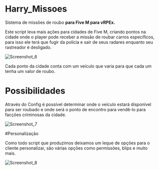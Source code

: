 # Harry_Missoes

Sistema de missões de roubo **para Five M para vRPEx.**

Este script leva mais ações para cidades de Five M, criando pontos na cidade onde o player pode receber a missão de roubar carros específicos, para isso ele terá que fugir da polícia e sair de seus radares enquanto seu rastreador é desligado.

![Screenshot_6](https://github.com/SylvioLeonZanotti/Harry_Missoes/assets/123652053/1aa35523-91cb-4e37-906a-b641db2e9065)

Cada ponto da cidade conta com um veículo que varia para que cada um tenha um valor de roubo.

# Possibilidades  

Através do Config é possível determinar onde o veículo estará disponível para ser roubado e onde será o ponto de encontro para vendê-lo para facções criminosas da cidade. 

![Screenshot_7](https://github.com/SylvioLeonZanotti/Harry_Missoes/assets/123652053/defa77f1-adea-4df2-baf7-16b17ede620f)

#Personalização 

Como todo script que produzimos deixamos um leque de opções para o cliente personalizar, são várias opções como permissões, blips e muito mais.

![Screenshot_8](https://github.com/SylvioLeonZanotti/Harry_Missoes/assets/123652053/65c903c5-c399-4a3c-ba55-9b6958f1dd25)

